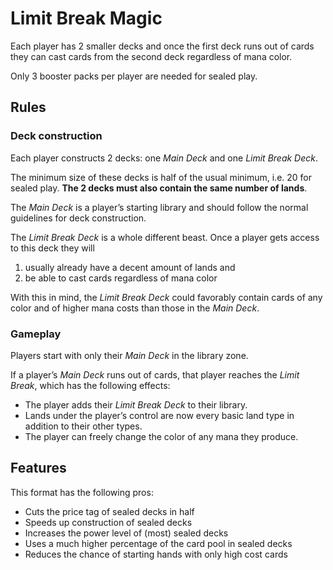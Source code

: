 # Limit Break Magic
Each player has 2 smaller decks and once the first deck runs out of cards they can cast cards from the second deck regardless of mana color.

Only 3 booster packs per player are needed for sealed play.

## Rules
### Deck construction
Each player constructs 2 decks: one *Main Deck* and one *Limit Break Deck*.

The minimum size of these decks is half of the usual minimum, i.e. 20 for sealed play. **The 2 decks must also contain the same number of lands**.

The *Main Deck* is a player’s starting library and should follow the normal guidelines for deck construction.

The *Limit Break Deck* is a whole different beast. Once a player gets access to this deck they will
1) usually already have a decent amount of lands and
2) be able to cast cards regardless of mana color

With this in mind, the *Limit Break Deck* could favorably contain cards of any color and of higher mana costs than those in the *Main Deck*.

### Gameplay
Players start with only their *Main Deck* in the library zone.

If a player’s *Main Deck* runs out of cards, that player reaches the *Limit Break*, which has the following effects:
* The player adds their *Limit Break Deck* to their library.
* Lands under the player’s control are now every basic land type in addition to their other types.
* The player can freely change the color of any mana they produce.

## Features
This format has the following pros:
* Cuts the price tag of sealed decks in half
* Speeds up construction of sealed decks
* Increases the power level of (most) sealed decks
* Uses a much higher percentage of the card pool in sealed decks
* Reduces the chance of starting hands with only high cost cards
